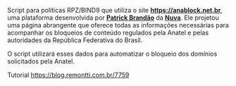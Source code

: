Script para políticas RPZ/BIND9 que utiliza o site <a href="https://anablock.net.br" rel="noopener" target="_blank"><strong>https://anablock.net.br</strong></a>, uma plataforma desenvolvida por <a href="http://www.patrickbrandao.com" rel="noopener" target="_blank"><strong>Patrick Brandão</strong></a> da <a href="https://www.nuva.com.br" rel="noopener" target="_blank"><strong>Nuva</strong></a>. Ele projetou uma página abrangente que oferece todas as informações necessárias para acompanhar os bloqueios de conteúdo regulados pela Anatel e pelas autoridades da República Federativa do Brasil.

O script utilizará esses dados para automatizar o bloqueio dos domínios solicitados pela Anatel.

Tutorial https://blog.remontti.com.br/7759
